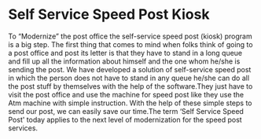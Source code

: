 # Self Service Speed Post Kiosk
To “Modernize” the post office the self-service speed post (kiosk) program is a big step. The first thing that comes to mind when folks think of going to a post office and post its letter is that they have to stand in a long queue and fill up all the information about himself and the one whom he/she is sending the post.   We have developed a solution of self-service speed post in which the person does not have to stand in any queue he/she can do all the post stuff by themselves with the help of the software.They just have to visit the post office and use the machine for speed post like they use the Atm machine with simple instruction.  With the help of these simple steps to send our post, we can easily save our time.The term ‘Self Service Speed Post' today applies to the next level of modernization for the speed post services.
